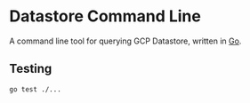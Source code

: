 # Datastore Command Line

A command line tool for querying GCP Datastore, written in [Go](https://go.dev).

## Testing

`go test ./...`

